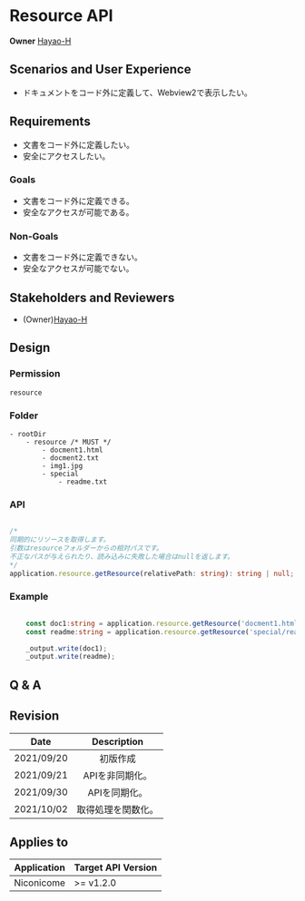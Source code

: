 # Resource API

**Owner** [Hayao-H](https://github.com/Hayao-H)

## Scenarios and User Experience
- ドキュメントをコード外に定義して、Webview2で表示したい。

## Requirements
- 文書をコード外に定義したい。
- 安全にアクセスしたい。

### Goals
- 文書をコード外に定義できる。
- 安全なアクセスが可能である。

### Non-Goals
- 文書をコード外に定義できない。
- 安全なアクセスが可能でない。

## Stakeholders and Reviewers
- (Owner)[Hayao-H](https://github.com/Hayao-H)

## Design

### Permission
```resource```

### Folder
```
- rootDir
    - resource /* MUST */
        - docment1.html
        - docment2.txt
        - img1.jpg
        - special
            - readme.txt
```

### API
```TypeScript

/*
同期的にリソースを取得します。
引数はresourceフォルダーからの相対パスです。
不正なパスが与えられたり、読み込みに失敗した場合はnullを返します。
*/
application.resource.getResource(relativePath: string): string | null;

```

### Example
```TypeScript

    const doc1:string = application.resource.getResource('docment1.html');
    const readme:string = application.resource.getResource('special/readme.txt');

    _output.write(doc1);
    _output.write(readme);

```

## Q & A

## Revision
Date | Description
:---:| :---:
2021/09/20 | 初版作成
2021/09/21 | APIを非同期化。
2021/09/30 | APIを同期化。
2021/10/02 | 取得処理を関数化。

## Applies to
Application | Target API Version
:--: | --
Niconicome | >= v1.2.0